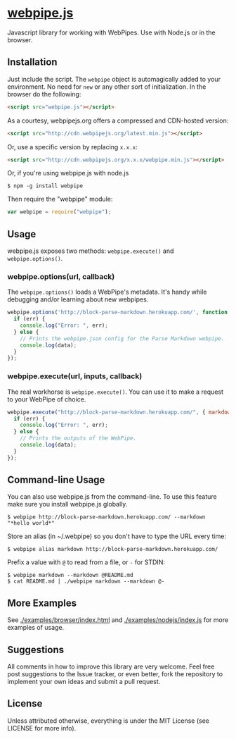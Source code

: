 # [webpipe.js](https://github.com/webpipes/webpipe.js)

Javascript library for working with WebPipes. Use with Node.js or in the browser.

## Installation

Just include the script. The `webpipe` object is automagically added to your environment. No need for `new` or any other sort of initialization. In the browser do the following:

``` html
<script src="webpipe.js"></script>
```

As a courtesy, webpipejs.org offers a compressed and CDN-hosted version:

 ``` html
<script src="http://cdn.webpipejs.org/latest.min.js"></script>
```

Or, use a specific version by replacing <code>x.x.x</code>:

 ``` html
<script src="http://cdn.webpipejs.org/x.x.x/webpipe.min.js"></script>
```

Or, if you're using webpipe.js with node.js

	$ npm -g install webpipe

Then require the "webpipe" module:

``` javascript
var webpipe = require("webpipe");
```

## Usage

webpipe.js exposes two methods: `webpipe.execute()` and `webpipe.options()`. 

### webpipe.options(url, callback)

The `webpipe.options()` loads a WebPipe's metadata. It's handy while debugging and/or learning about new webpipes.

``` javascript
webpipe.options('http://block-parse-markdown.herokuapp.com/', function (err, data) {
  if (err) {
    console.log("Error: ", err);
  } else {
    // Prints the webpipe.json config for the Parse Markdown webpipe.
    console.log(data);
  }
});
``` 

### webpipe.execute(url, inputs, callback)

The real workhorse is `webpipe.execute()`. You can use it to make a request to your WebPipe of choice.

``` javascript
webpipe.execute("http://block-parse-markdown.herokuapp.com/", { markdown: "*hello world*" }, function (err, data) {
  if (err) {
    console.log("Error: ", err);
  } else {
    // Prints the outputs of the WebPipe.
    console.log(data);
  }
});
``` 

## Command-line Usage 

You can also use webpipe.js from the command-line. To use this feature make sure you install webpipe.js globally. 

	$ webpipe http://block-parse-markdown.herokuapp.com/ --markdown "*hello world*"

Store an alias (in ~/.webpipe) so you don't have to type the URL every time:

	$ webpipe alias markdown http://block-parse-markdown.herokuapp.com/

Prefix a value with `@` to read from a file, or `-` for STDIN:

	$ webpipe markdown --markdown @README.md
	$ cat README.md | ./webpipe markdown --markdown @-

## More Examples

See [./examples/browser/index.html](https://github.com/webpipes/webpipe.js/blob/master/examples/browser/index.html) and [./examples/nodejs/index.js](https://github.com/webpipes/webpipe.js/blob/master/examples/nodejs/index.js) for more examples of usage.

## Suggestions

All comments in how to improve this library are very welcome. Feel free post suggestions to the Issue tracker, or even better, fork the repository to implement your own ideas and submit a pull request.

## License

Unless attributed otherwise, everything is under the MIT License (see LICENSE for more info).

